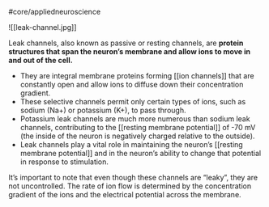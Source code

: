 #core/appliedneuroscience

![[leak-channel.jpg]]

Leak channels, also known as passive or resting channels, are **protein structures that span the neuron’s membrane and allow ions to move in and out of the cell.**

- They are integral membrane proteins forming [[ion channels]] that are constantly open and allow ions to diffuse down their concentration gradient.
- These selective channels permit only certain types of ions, such as sodium (Na+) or potassium (K+), to pass through.
- Potassium leak channels are much more numerous than sodium leak channels, contributing to the [[resting membrane potential]] of -70 mV (the inside of the neuron is negatively charged relative to the outside).
- Leak channels play a vital role in maintaining the neuron’s [[resting membrane potential]] and in the neuron’s ability to change that potential in response to stimulation.

It’s important to note that even though these channels are “leaky”, they are not uncontrolled. The rate of ion flow is determined by the concentration gradient of the ions and the electrical potential across the membrane.
